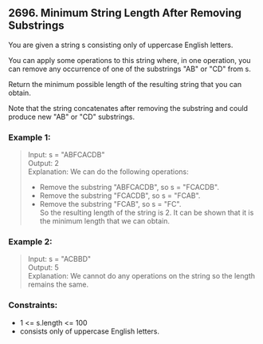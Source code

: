 ## 2696. Minimum String Length After Removing Substrings

You are given a string s consisting only of uppercase English letters.

You can apply some operations to this string where, in one operation, you can remove any occurrence of one of the substrings "AB" or "CD" from s.

Return the minimum possible length of the resulting string that you can obtain.

Note that the string concatenates after removing the substring and could produce new "AB" or "CD" substrings.

### Example 1:

> Input: s = "ABFCACDB"</br>
> Output: 2</br>
> Explanation: We can do the following operations:
>
> - Remove the substring "ABFCACDB", so s = "FCACDB".
> - Remove the substring "FCACDB", so s = "FCAB".
> - Remove the substring "FCAB", so s = "FC".</br>
>   So the resulting length of the string is 2.
>   It can be shown that it is the minimum length that we can obtain.

### Example 2:

> Input: s = "ACBBD"</br>
> Output: 5</br>
> Explanation: We cannot do any operations on the string so the length remains the same.

### Constraints:

- 1 <= s.length <= 100
- consists only of uppercase English letters.
